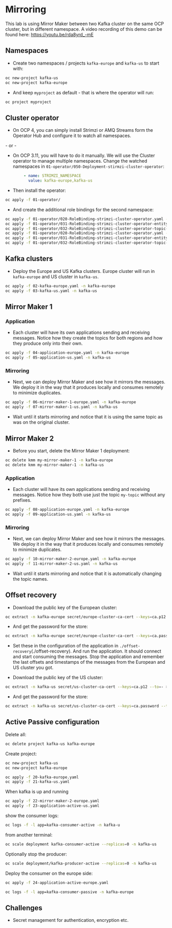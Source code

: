 # Mirroring

This lab is using Mirror Maker between two Kafka cluster on the same OCP cluster, but in different namespace.
A video recording of this demo can be found here: https://youtu.be/rda8yrd_-mE

## Namespaces

* Create two namespaces / projects `kafka-europe` and `kafka-us` to start with:

```sh
oc new-project kafka-us
oc new-project kafka-europe
```

* And keep `myproject` as default - that is where the operator will run:

```sh
oc project myproject
```

## Cluster operator

* On OCP 4, you can simply install Strimzi or AMQ Streams form the Operator Hub and configure it to watch all namespaces.

\- or -

* On OCP 3.11, you will have to do it manually. 
We will use the Cluster operator to manage multiple namespaces.
Change the watched namespaces in `01-operator/050-Deployment-stirmzi-cluster-operator`:

```yaml
        - name: STRIMZI_NAMESPACE
          value: kafka-europe,kafka-us
```

* Then install the operator:

```sh
oc apply -f 01-operator/
```

* And create the additional role bindings for the second namespace:

```sh
oc apply -f 01-operator/020-RoleBinding-strimzi-cluster-operator.yaml -n kafka-europe
oc apply -f 01-operator/031-RoleBinding-strimzi-cluster-operator-entity-operator-delegation.yaml -n kafka-europe
oc apply -f 01-operator/032-RoleBinding-strimzi-cluster-operator-topic-operator-delegation.yaml -n kafka-europe
oc apply -f 01-operator/020-RoleBinding-strimzi-cluster-operator.yaml -n kafka-us
oc apply -f 01-operator/031-RoleBinding-strimzi-cluster-operator-entity-operator-delegation.yaml -n kafka-us
oc apply -f 01-operator/032-RoleBinding-strimzi-cluster-operator-topic-operator-delegation.yaml -n kafka-us
```

## Kafka clusters

* Deploy the Europe and US Kafka clusters.
Europe cluster will run in `kafka-europe` and US cluster in `kafka-us`.

```sh
oc apply -f 02-kafka-europe.yaml -n kafka-europe
oc apply -f 03-kafka-us.yaml -n kafka-us
```

## Mirror Maker 1

### Application

* Each cluster will have its own applications sending and receiving messages.
Notice how they create the topics for both regions and how they produce only into their own.

```sh
oc apply -f 04-application-europe.yaml -n kafka-europe
oc apply -f 05-application-us.yaml -n kafka-us
```

### Mirroring

* Next, we can deploy Mirror Maker and see how it mirrors the messages.
We deploy it in the way that it produces locally and consumes remotely to minimize duplicates.

```sh
oc apply -f 06-mirror-maker-1-europe.yaml -n kafka-europe
oc apply -f 07-mirror-maker-1-us.yaml -n kafka-us
```

* Wait until it starts mirroring and notice that it is using the same topic as was on the original cluster.

## Mirror Maker 2

* Before you start, delete the Mirror Maker 1 deployment:

```sh
oc delete kmm my-mirror-maker-1 -n kafka-europe
oc delete kmm my-mirror-maker-1 -n kafka-us
```

### Application

* Each cluster will have its own applications sending and receiving messages.
Notice how they both use just the topic `my-topic` without any prefixes.

```sh
oc apply -f 08-application-europe.yaml -n kafka-europe
oc apply -f 09-application-us.yaml -n kafka-us
```

### Mirroring

* Next, we can deploy Mirror Maker and see how it mirrors the messages.
We deploy it in the way that it produces locally and consumes remotely to minimize duplicates.

```sh
oc apply -f 10-mirror-maker-2-europe.yaml -n kafka-europe
oc apply -f 11-mirror-maker-2-us.yaml -n kafka-us
```

* Wait until it starts mirroring and notice that it is automatically changing the topic names.

## Offset recovery

* Download the public key of the European cluster:

```sh
oc extract -n kafka-europe secret/europe-cluster-ca-cert --keys=ca.p12 --to=- > cluster-europe.p12
```

* And get the password for the store:

```sh
oc extract -n kafka-europe secret/europe-cluster-ca-cert --keys=ca.password --to=-
```

* Set these in the configuration of the application in `./offset-recovery`(./offset-recovery).
And run the application.
It should connect and start consuming the messages.
Stop the application and remember the last offsets and timestamps of the messages from the European and US cluster you got.

* Download the public key of the US cluster:

```sh
oc extract -n kafka-us secret/us-cluster-ca-cert --keys=ca.p12 --to=- > cluster-us.p12
```

* And get the password for the store:

```sh
oc extract -n kafka-us secret/us-cluster-ca-cert --keys=ca.password --to=-
```

## Active Passive configuration

Delete all:

```sh
oc delete project kafka-us kafka-europe
```

Create project:

```sh
oc new-project kafka-us
oc new-project kafka-europe
```

```sh
oc apply -f 20-kafka-europe.yaml
oc apply -f 21-kafka-us.yaml
```

When kafka is up and running

```sh
oc apply -f 22-mirror-maker-2-europe.yaml
oc apply -f 23-application-active-us.yaml
```

show the consumer logs:

```sh
oc logs -f -l app=kafka-consumer-active -n kafka-u
```

from another terminal:

```sh
oc scale deployment kafka-consumer-active --replicas=0 -n kafka-us
```

Optionally stop the producer:

```sh
oc scale deployment/kafka-producer-active --replicas=0 -n kafka-us
```

Deploy the consumer on the europe side:

```sh
oc apply -f 24-application-active-europe.yaml 
```

```sh
oc logs -f -l app=kafka-consumer-passive -n kafka-europe
```


## Challenges

* Secret management for authentication, encryption etc.